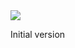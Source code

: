 <a href="https://codecov.io/gh/k96nb01/immunogenetr_package" > 
 <img src="https://codecov.io/gh/k96nb01/immunogenetr_package/graph/badge.svg?token=16D4U43VET"/> 
 </a>

Initial version
